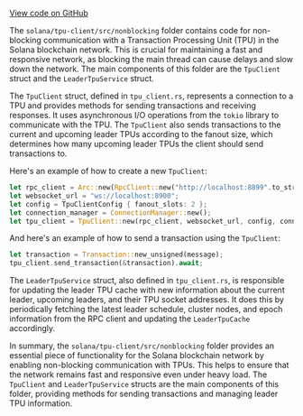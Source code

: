 
[View code on GitHub](https://github.com/solana-labs/solana/tree/master/na/tpu-client/src/nonblocking)

The `solana/tpu-client/src/nonblocking` folder contains code for non-blocking communication with a Transaction Processing Unit (TPU) in the Solana blockchain network. This is crucial for maintaining a fast and responsive network, as blocking the main thread can cause delays and slow down the network. The main components of this folder are the `TpuClient` struct and the `LeaderTpuService` struct.

The `TpuClient` struct, defined in `tpu_client.rs`, represents a connection to a TPU and provides methods for sending transactions and receiving responses. It uses asynchronous I/O operations from the `tokio` library to communicate with the TPU. The `TpuClient` also sends transactions to the current and upcoming leader TPUs according to the fanout size, which determines how many upcoming leader TPUs the client should send transactions to.

Here's an example of how to create a new `TpuClient`:

```rust
let rpc_client = Arc::new(RpcClient::new("http://localhost:8899".to_string()));
let websocket_url = "ws://localhost:8900";
let config = TpuClientConfig { fanout_slots: 2 };
let connection_manager = ConnectionManager::new();
let tpu_client = TpuClient::new(rpc_client, websocket_url, config, connection_manager).await?;
```

And here's an example of how to send a transaction using the `TpuClient`:

```rust
let transaction = Transaction::new_unsigned(message);
tpu_client.send_transaction(&transaction).await;
```

The `LeaderTpuService` struct, also defined in `tpu_client.rs`, is responsible for updating the leader TPU cache with new information about the current leader, upcoming leaders, and their TPU socket addresses. It does this by periodically fetching the latest leader schedule, cluster nodes, and epoch information from the RPC client and updating the `LeaderTpuCache` accordingly.

In summary, the `solana/tpu-client/src/nonblocking` folder provides an essential piece of functionality for the Solana blockchain network by enabling non-blocking communication with TPUs. This helps to ensure that the network remains fast and responsive even under heavy load. The `TpuClient` and `LeaderTpuService` structs are the main components of this folder, providing methods for sending transactions and managing leader TPU information.